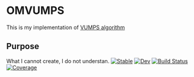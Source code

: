 # OMVUMPS
This is my implementation of [VUMPS algorithm](https://link.aps.org/doi/10.1103/PhysRevB.97.045145)

## Purpose
What I cannot create, I do not understan.
[![Stable](https://img.shields.io/badge/docs-stable-blue.svg)](https://exAClior.github.io/OMVUMPS.jl/stable/)
[![Dev](https://img.shields.io/badge/docs-dev-blue.svg)](https://exAClior.github.io/OMVUMPS.jl/dev/)
[![Build Status](https://github.com/exAClior/OMVUMPS.jl/actions/workflows/CI.yml/badge.svg?branch=main)](https://github.com/exAClior/OMVUMPS.jl/actions/workflows/CI.yml?query=branch%3Amain)
[![Coverage](https://codecov.io/gh/exAClior/OMVUMPS.jl/branch/main/graph/badge.svg)](https://codecov.io/gh/exAClior/OMVUMPS.jl)

